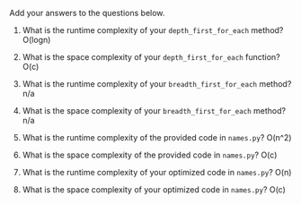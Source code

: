 Add your answers to the questions below.

1. What is the runtime complexity of your `depth_first_for_each` method?
    O(logn)
2. What is the space complexity of your `depth_first_for_each` function?
    O(c)
3. What is the runtime complexity of your `breadth_first_for_each` method?
    n/a
4. What is the space complexity of your `breadth_first_for_each` method?
    n/a

5. What is the runtime complexity of the provided code in `names.py`?
    O(n^2)
6. What is the space complexity of the provided code in `names.py`?
    O(c)
7. What is the runtime complexity of your optimized code in `names.py`?
    O(n)
8. What is the space complexity of your optimized code in `names.py`?
    O(c)
